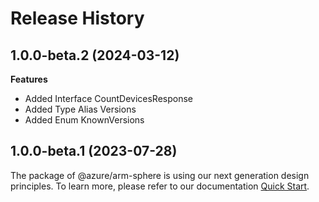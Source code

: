 # Release History
    
## 1.0.0-beta.2 (2024-03-12)
    
**Features**

  - Added Interface CountDevicesResponse
  - Added Type Alias Versions
  - Added Enum KnownVersions
    
    
## 1.0.0-beta.1 (2023-07-28)

The package of @azure/arm-sphere is using our next generation design principles. To learn more, please refer to our documentation [Quick Start](https://aka.ms/js-track2-quickstart).
